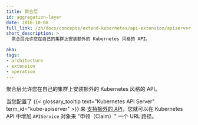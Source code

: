 ```yaml
---
title: 聚合层
id: aggregation-layer
date: 2018-10-08
full_link: /zh/docs/concepts/extend-kubernetes/api-extension/apiserver-aggregation/
short_description: >
  聚合层允许您在自己的集群上安装额外的 Kubernetes 风格的 API。

aka: 
tags:
- architecture
- extension
- operation
---
```


<!--
---
title: Aggregation Layer
id: aggregation-layer
date: 2018-10-08
full_link: /zh/docs/concepts/extend-kubernetes/api-extension/apiserver-aggregation/
short_description: >
  The aggregation layer lets you install additional Kubernetes-style APIs in your cluster.

aka: 
tags:
- architecture
- extension
- operation
---
-->

<!--
 The aggregation layer lets you install additional Kubernetes-style APIs in your cluster.
-->

聚合层允许您在自己的集群上安装额外的 Kubernetes 风格的 API。

<!--more--> 

<!--
When you've configured the {{< glossary_tooltip text="Kubernetes API Server" term_id="kube-apiserver" >}} to [support additional APIs](/docs/tasks/access-kubernetes-api/configure-aggregation-layer/), you can add `APIService` objects to "claim" a URL path in the Kubernetes API.
-->

当您配置了 {{< glossary_tooltip text="Kubernetes API Server" term_id="kube-apiserver" >}} 来 [支持额外的 API](/docs/tasks/access-kubernetes-api/configure-aggregation-layer/)，您就可以在 Kubernetes API 中增加 `APIService` 对象来  "申领（Claim）" 一个 URL 路径。 
